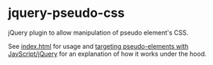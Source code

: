 jquery-pseudo-css
=================

jQuery plugin to allow manipulation of pseudo element's CSS.

See [index.html](http://htmlpreview.github.com/?https://raw.github.com/markwatkinson/jquery-pseudo-css/master/index.html) for usage and [targeting pseudo-elements with JavScript/jQuery](http://blog.asgaard.co.uk/2012/09/07/on-targeting-pseudo-elements-with-javascript-jquery) for an explanation of how it works under the hood.